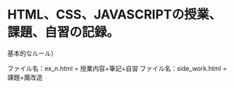 # HTML、CSS、JAVASCRIPTの授業、課題、自習の記録。

基本的なルール）

ファイル名：ex_n.html = 授業内容+筆記+自習
ファイル名：side_work.html = 課題+魔改造
